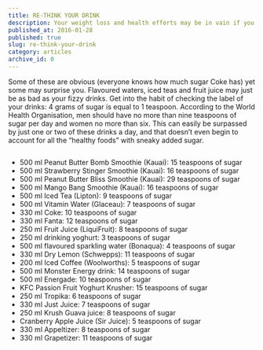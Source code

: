 ```yaml
---
title: RE-THINK YOUR DRINK
description: Your weight loss and health efforts may be in vain if you don’t re-think your drink.
published_at: 2016-01-28
published: true
slug: re-think-your-drink
category: articles
archive_id: 0
---
```


<div><p>Some of these are obvious (everyone knows how much sugar Coke has) yet some may surprise you. Flavoured waters, iced teas and fruit juice may just be as bad as your fizzy drinks. Get into the habit of checking the label of your drinks: 4 grams of sugar is equal to 1 teaspoon. According to the World Health Organisation, men should have no more than nine teaspoons of sugar per day and women no more than six. This can easily be surpassed by just one or two of these drinks a day, and that doesn&rsquo;t even begin to account for all the &ldquo;healthy foods&rdquo; with sneaky added sugar.</p>
<p><img src="/assets/media/3/conversions/web.jpg" alt="" /></p>
<ul>
<li>500 ml Peanut Butter Bomb Smoothie (Kauai): 15 teaspoons of sugar</li>
<li>500 ml Strawberry Stinger Smoothie (Kauai): 16 teaspoons of sugar</li>
<li>500 ml Peanut Butter Bliss Smoothie (Kauai): 29 teaspoons of sugar</li>
<li>500 ml Mango Bang Smoothie (Kauai): 16 teaspoons of sugar</li>
<li>500 ml Iced Tea (Lipton): 9 teaspoons of sugar</li>
<li>500 ml Vitamin Water (Glaceau): 7 teaspoons of sugar</li>
<li>330 ml Coke: 10 teaspoons of sugar</li>
<li>330 ml Fanta: 12 teaspoons of sugar</li>
<li>250 ml Fruit Juice (LiquiFruit): 8 teaspoons of sugar</li>
<li>250 ml drinking yoghurt: 3 teaspoons of sugar</li>
<li>500 ml flavoured sparkling water (Bonaqua): 4 teaspoons of sugar</li>
<li>330 ml Dry Lemon (Schwepps): 11 teaspoons of sugar</li>
<li>200 ml Iced Coffee (Woolworths): 5 teaspoons of sugar</li>
<li>500 ml Monster Energy drink: 14 teaspoons of sugar</li>
<li>500 ml Energade: 10 teaspoons of sugar</li>
<li>KFC Passion Fruit Yoghurt Krusher: 15 teaspoons of sugar</li>
<li>250 ml Tropika: 6 teaspoons of sugar</li>
<li>330 ml Just Juice: 7 teaspoons of sugar</li>
<li>250 ml Krush Guava juice: 8 teaspoons of sugar</li>
<li>Cranberry Apple Juice (Sir Juice): 5 teaspoons of sugar</li>
<li>330 ml Appeltizer: 8 teaspoons of sugar</li>
<li>330 ml Grapetizer: 11 teaspoons of sugar</li>
</ul>
<p>&nbsp;</p></div>
